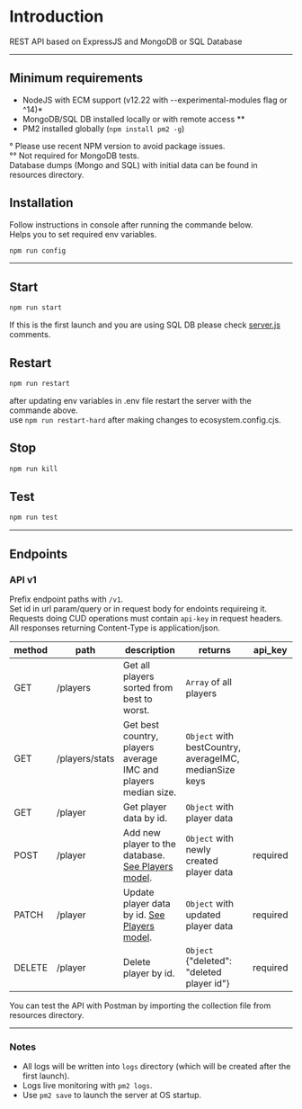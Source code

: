 # Introduction

REST API based on ExpressJS and MongoDB or SQL Database

---

## Minimum requirements

-   NodeJS with ECM support (v12.22 with --experimental-modules flag or ^14)\*
-   MongoDB/SQL DB installed locally or with remote access \*\*
-   PM2 installed globally (`npm install pm2 -g`)

° Please use recent NPM version to avoid package issues.  
°° Not required for MongoDB tests.  
Database dumps (Mongo and SQL) with initial data can be found in resources directory.

## Installation

Follow instructions in console after running the commande below.  
Helps you to set required env variables.

```bash
npm run config
```

---

## Start

```bash
npm run start
```

If this is the first launch and you are using SQL DB please check [server.js](./server.js) comments.

## Restart

```bash
npm run restart
```

after updating env variables in .env file restart the server with the commande above.  
use `npm run restart-hard` after making changes to ecosystem.config.cjs.

## Stop

```bash
npm run kill
```

## Test

```bash
npm run test
```

---

## Endpoints

### API v1

Prefix endpoint paths with `/v1`.  
Set id in url param/query or in request body for endoints requireing it.  
Requests doing CUD operations must contain `api-key` in request headers.  
All responses returning Content-Type is application/json.

| method | path           | description                                                                   | returns                                                | api_key  |
| ------ | -------------- | ----------------------------------------------------------------------------- | ------------------------------------------------------ | -------- |
| GET    | /players       | Get all players sorted from best to worst.                                    | `Array` of all players                                 |          |
| GET    | /players/stats | Get best country, players average IMC and players median size.                | `Object` with bestCountry, averageIMC, medianSize keys |          |
| GET    | /player        | Get player data by id.                                                        | `Object` with player data                              |          |
| POST   | /player        | Add new player to the database. [See Players model](./src/models/players.js). | `Object` with newly created player data                | required |
| PATCH  | /player        | Update player data by id. [See Players model](./src/models/players.js).       | `Object` with updated player data                      | required |
| DELETE | /player        | Delete player by id.                                                          | `Object` {"deleted": "deleted player id"}              | required |

You can test the API with Postman by importing the collection file from resources directory.

---

### Notes

-   All logs will be written into `logs` directory (which will be created after the first launch).
-   Logs live monitoring with `pm2 logs`.
-   Use `pm2 save` to launch the server at OS startup.
